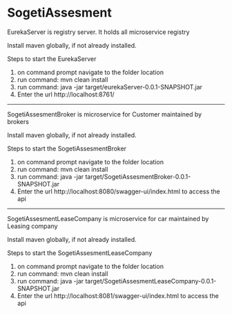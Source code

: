 # SogetiAssesment

EurekaServer is registry server. It holds all microservice registry

Install maven globally, if not already installed.

Steps to start the EurekaServer
1. on command prompt navigate to the folder location
2. run command: mvn clean install
3. run command: java -jar  target/eurekaServer-0.0.1-SNAPSHOT.jar
4. Enter the url http://localhost:8761/
------------------------------------------------------------------

SogetiAssesmentBroker is microservice for Customer maintained by brokers

Install maven globally, if not already installed.

Steps to start the SogetiAssesmentBroker
1. on command prompt navigate to the folder location
2. run command: mvn clean install
3. run command: java -jar  target/SogetiAssesmentBroker-0.0.1-SNAPSHOT.jar
4. Enter the url http://localhost:8080/swagger-ui/index.html to access the api
--------------------------------------------------------------------------------

SogetiAssesmentLeaseCompany is microservice for car maintained by Leasing company

Install maven globally, if not already installed.

Steps to start the SogetiAssesmentLeaseCompany
1. on command prompt navigate to the folder location
2. run command: mvn clean install
3. run command: java -jar  target/SogetiAssesmentLeaseCompany-0.0.1-SNAPSHOT.jar
4. Enter the url http://localhost:8081/swagger-ui/index.html to access the api